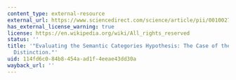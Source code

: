 ```yaml
---
content_type: external-resource
external_url: https://www.sciencedirect.com/science/article/pii/0010027785900095?via%3Dihub
has_external_license_warning: true
license: https://en.wikipedia.org/wiki/All_rights_reserved
status: ''
title: '"Evaluating the Semantic Categories Hypothesis: The Case of the Count/Mass
  Distinction."'
uid: 114fd6c0-84b8-454a-ad1f-4eeae43dd30a
wayback_url: ''
---
```

